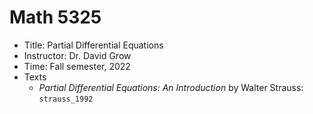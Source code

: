 # Math 5325

- Title: Partial Differential Equations
- Instructor: Dr. David Grow
- Time: Fall semester, 2022
- Texts
  * *Partial Differential Equations: An Introduction* by Walter Strauss: 
    ``strauss_1992``